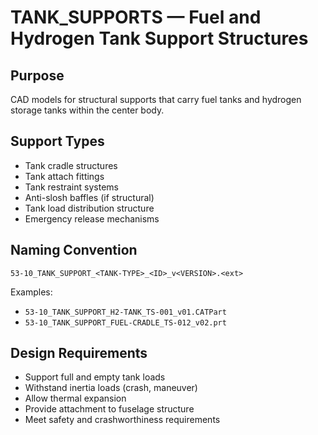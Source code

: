 # TANK_SUPPORTS — Fuel and Hydrogen Tank Support Structures

## Purpose

CAD models for structural supports that carry fuel tanks and hydrogen storage tanks within the center body.

## Support Types

- Tank cradle structures
- Tank attach fittings
- Tank restraint systems
- Anti-slosh baffles (if structural)
- Tank load distribution structure
- Emergency release mechanisms

## Naming Convention

```
53-10_TANK_SUPPORT_<TANK-TYPE>_<ID>_v<VERSION>.<ext>
```

Examples:
- `53-10_TANK_SUPPORT_H2-TANK_TS-001_v01.CATPart`
- `53-10_TANK_SUPPORT_FUEL-CRADLE_TS-012_v02.prt`

## Design Requirements

- Support full and empty tank loads
- Withstand inertia loads (crash, maneuver)
- Allow thermal expansion
- Provide attachment to fuselage structure
- Meet safety and crashworthiness requirements
